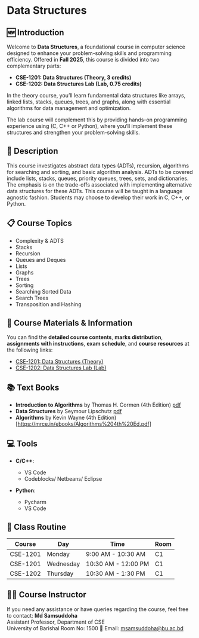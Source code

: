 # Data Structures

## 🆕 Introduction
Welcome to **Data Structures**, a foundational course in computer science designed to enhance your problem-solving skills and programming efficiency. Offered in **Fall 2025**, this course is divided into two complementary parts:
- **CSE-1201: Data Structures (Theory, 3 credits)**
- **CSE-1202: Data Structures Lab (Lab, 0.75 credits)**

In the theory course, you’ll learn fundamental data structures like arrays, linked lists, stacks, queues, trees, and graphs, along with essential algorithms for data management and optimization.

The lab course will complement this by providing hands-on programming experience using (C, C++ or Python), where you’ll implement these structures and strengthen your problem-solving skills.

## 📝 Description
This course investigates abstract data types (ADTs), recursion, algorithms for searching and sorting, and basic algorithm analysis. ADTs to be covered include lists, stacks, queues, priority queues, trees, sets, and dictionaries. The emphasis is on the trade-offs associated with implementing alternative data structures for these ADTs. This course will be taught in a language agnostic fashion. Students may choose to develop their work in C, C++, or Python.

## 📋 Course Topics
- Complexity & ADTS
- Stacks
- Recursion
- Queues and Deques
- Lists
- Graphs
- Trees
- Sorting
- Searching Sorted Data
- Search Trees
- Transposition and Hashing

## 📄 Course Materials & Information

You can find the **detailed course contents**, **marks distribution**, **assignments with instructions**, **exam schedule**, and **course resources** at the following links:

- [CSE-1201: Data Structures (Theory)](https://github.com/samsuddoha/ds/blob/main/content_cse_1201.md)
- [CSE-1202: Data Structures Lab (Lab)](https://github.com/samsuddoha/ds/blob/main/content_cse_1202.md)

## 📚 Text Books
- **Introduction to Algorithms** by Thomas H. Cormen (4th Edition) [pdf]()
- **Data Structures** by Seymour Lipschutz [pdf]()
- **Algorithms** by Kevin Wayne (4th Edition)[https://mrce.in/ebooks/Algorithms%204th%20Ed.pdf]

## 💻 Tools
- **C/C++**:
  - VS Code
  - Codeblocks/ Netbeans/ Eclipse

- **Python**:
  - Pycharm
  - VS Code

## 📅 Class Routine
| Course   | Day        | Time             | Room |
|----------|-----------|------------------|------|
| CSE-1201 | Monday     | 9:00 AM - 10:30 AM| C1   |
| CSE-1201 | Wednesday  | 10:30 AM - 12:00 PM | C1 |
| CSE-1202 | Thursday   | 10:30 AM - 1:30 PM | C1  |

## 👨‍🏫 Course Instructor
If you need any assistance or have queries regarding the course, feel free to contact:
**Md Samsuddoha**  
Assistant Professor, Department of CSE  
University of Barishal
Room No: 1500
📧 Email: [msamsuddoha@bu.ac.bd](mailto:msamsuddoha@bu.ac.bd)
